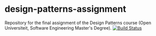 # design-patterns-assignment
Repository for the final assignment of the Design Patterns course (Open Universiteit, Software Engineering Master's Degree).
[![Build Status](https://travis-ci.com/DanielSchiavini/design-patterns-assignment.svg?branch=master)](https://travis-ci.com/DanielSchiavini/design-patterns-assignment)

